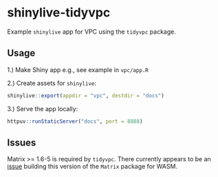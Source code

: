 # shinylive-tidyvpc

Example `shinylive` app for VPC using the `tidyvpc` package. 

## Usage

1.) Make Shiny app e.g., see example in `vpc/app.R`

2.) Create assets for `shinylive`:

```r
shinylive::export(appdir = "vpc", destdir = "docs")
```

3.) Serve the app locally:

```r
httpuv::runStaticServer("docs", port = 8888)
```

## Issues

Matrix >= 1.6-5 is required by `tidyvpc`. There currently appears to be an [issue](https://github.com/r-universe/r-forge/actions/runs/7343545542/job/20020102993) building this version of the `Matrix` package for WASM.
